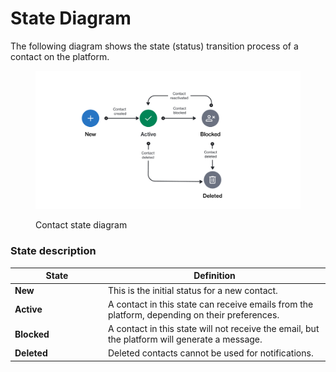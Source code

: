 # State Diagram

The following diagram shows the state (status) transition process of a contact on the platform.

<figure><img src="../../../../.gitbook/assets/image (1) (1) (1) (1).png" alt=""><figcaption><p>Contact state diagram</p></figcaption></figure>

### State description

<table><thead><tr><th width="135">State</th><th>Definition</th></tr></thead><tbody><tr><td><strong>New</strong></td><td>This is the initial status for a new contact.</td></tr><tr><td><strong>Active</strong></td><td>A contact in this state can receive emails from the platform, depending on their preferences.</td></tr><tr><td><strong>Blocked</strong></td><td>A contact in this state will not receive the email, but the platform will generate a message.</td></tr><tr><td><strong>Deleted</strong></td><td>Deleted contacts cannot be used for notifications.</td></tr></tbody></table>
